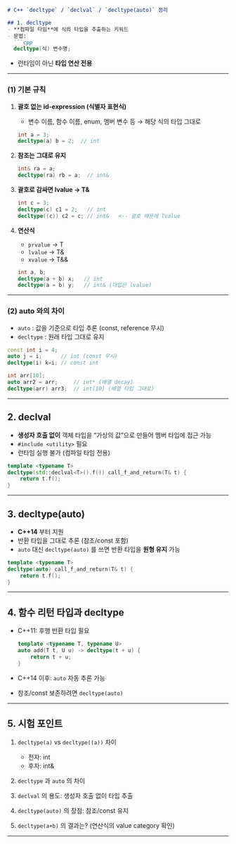 ````markdown
# C++ `decltype` / `declval` / `decltype(auto)` 정리

## 1. decltype
- **컴파일 타임**에 식의 타입을 추출하는 키워드  
- 문법:  
  ```cpp
  decltype(식) 변수명;
````

* 런타임이 아닌 **타입 연산 전용**

---

### (1) 기본 규칙

1. **괄호 없는 id-expression (식별자 표현식)**

   * 변수 이름, 함수 이름, enum, 멤버 변수 등 → 해당 식의 타입 그대로

   ```cpp
   int a = 3;
   decltype(a) b = 2;  // int
   ```

2. **참조는 그대로 유지**

   ```cpp
   int& ra = a;
   decltype(ra) rb = a;  // int&
   ```

3. **괄호로 감싸면 lvalue → T&**

   ```cpp
   int c = 3;
   decltype(c) c1 = 2;   // int
   decltype((c)) c2 = c; // int&   <-- 괄호 때문에 lvalue
   ```

4. **연산식**

   * `prvalue` → T
   * `lvalue` → T&
   * `xvalue` → T&&

   ```cpp
   int a, b;
   decltype(a + b) x;   // int
   decltype(a = b) y;   // int& (대입은 lvalue)
   ```

---

### (2) auto 와의 차이

* `auto` : 값을 기준으로 타입 추론 (const, reference 무시)
* `decltype` : 원래 타입 그대로 유지

```cpp
const int i = 4;
auto j = i;      // int (const 무시)
decltype(i) k=i; // const int
```

```cpp
int arr[10];
auto arr2 = arr;     // int* (배열 decay)
decltype(arr) arr3;  // int[10] (배열 타입 그대로)
```

---

## 2. declval

* **생성자 호출 없이** 객체 타입을 “가상의 값”으로 만들어 멤버 타입에 접근 가능
* `#include <utility>` 필요
* 런타임 실행 불가 (컴파일 타임 전용)

```cpp
template <typename T>
decltype(std::declval<T>().f()) call_f_and_return(T& t) {
    return t.f();
}
```

---

## 3. decltype(auto)

* **C++14** 부터 지원
* 반환 타입을 그대로 추론 (참조/const 포함)
* `auto` 대신 `decltype(auto)` 를 쓰면 반환 타입을 **원형 유지** 가능

```cpp
template <typename T>
decltype(auto) call_f_and_return(T& t) {
    return t.f();
}
```

---

## 4. 함수 리턴 타입과 decltype

* C++11: 후행 반환 타입 필요

  ```cpp
  template <typename T, typename U>
  auto add(T t, U u) -> decltype(t + u) {
      return t + u;
  }
  ```
* C++14 이후: `auto` 자동 추론 가능
* 참조/const 보존하려면 `decltype(auto)`

---

## 5. 시험 포인트

1. `decltype(a)` vs `decltype((a))` 차이

   * 전자: int
   * 후자: int&
2. `decltype` 과 `auto` 의 차이
3. `declval` 의 용도: 생성자 호출 없이 타입 추출
4. `decltype(auto)` 의 장점: 참조/const 유지
5. `decltype(a+b)` 의 결과는? (연산식의 value category 확인)

---